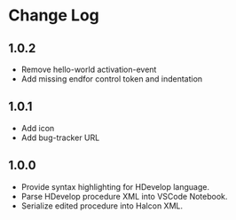 # Change Log

## 1.0.2
- Remove hello-world activation-event
- Add missing endfor control token and indentation

## 1.0.1

- Add icon
- Add bug-tracker URL

## 1.0.0

- Provide syntax highlighting for HDevelop language.
- Parse HDevelop procedure XML into VSCode Notebook.
- Serialize edited procedure into Halcon XML.
